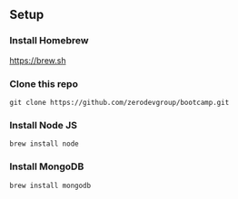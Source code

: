 ## Setup

### Install Homebrew
https://brew.sh

### Clone this repo
```
git clone https://github.com/zerodevgroup/bootcamp.git
```

### Install Node JS
```
brew install node
```

### Install MongoDB

```
brew install mongodb
```
